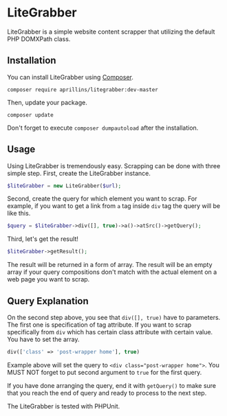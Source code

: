 # LiteGrabber

LiteGrabber is a simple website content scrapper that utilizing the default 
PHP DOMXPath class.

## Installation
You can install LiteGrabber using [Composer](https://getcomposer.org/download/).

`composer require aprillins/litegrabber:dev-master`

Then, update your package.

`composer update`

Don't forget to execute `composer dumpautoload` after the installation.

## Usage

Using LiteGrabber is tremendously easy. Scrapping can be done with three simple
step. First, create the LiteGrabber instance.

```php
$liteGrabber = new LiteGrabber($url);
```

Second, create the query for which element you want to scrap. For example, if 
you want to get a link from `a` tag inside `div` tag the query will be like 
this.

```php
$query = $liteGrabber->div([], true)->a()->atSrc()->getQuery();
```

Third, let's get the result!

```php
$liteGrabber->getResult();
```

The result will be returned in a form of array. The result will be an empty 
array if your query compositions don't match with the actual element on a web 
page you want to scrap.

## Query Explanation
On the second step above, you see that `div([], true)` have to parameters. The 
first one is specification of tag attribute. If you want to scrap specifically
from `div` which has certain class attribute with certain value. You have to
set the array.

```php
div(['class' => 'post-wrapper home'], true)
```

Example above will set the query to `<div class="post-wrapper home">`. You MUST
NOT forget to put second argument to `true` for the first query.

If you have done arranging the query, end it with `getQuery()` to make sure
that you reach the end of query and ready to process to the next step.

The LiteGrabber is tested with PHPUnit.
